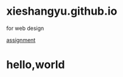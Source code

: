 # xieshangyu.github.io
for web design 

[assignment](https://github.com/xieshangyu/xieshangyu.github.io/blob/main/week2/index.html)
 <h1>hello,world<h1>

